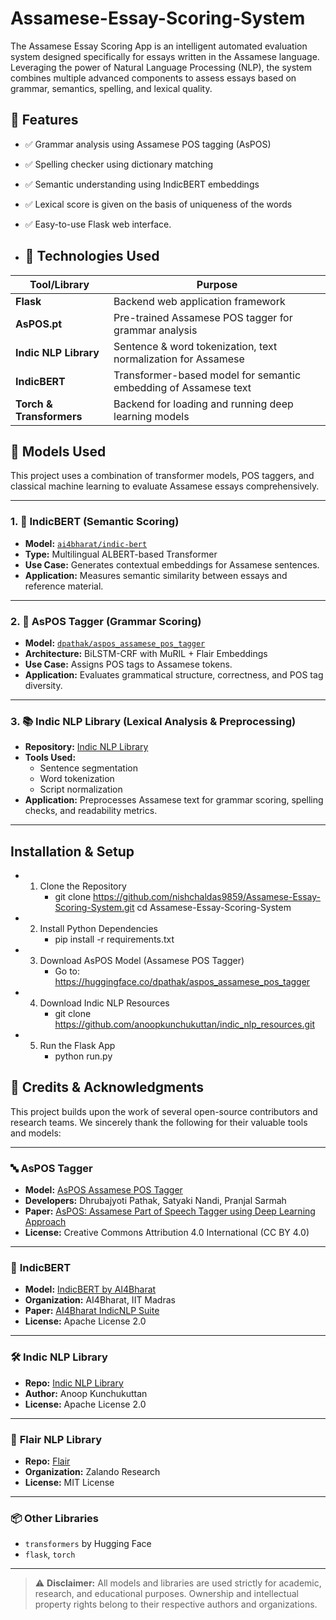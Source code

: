 # Assamese-Essay-Scoring-System
The Assamese Essay Scoring App is an intelligent automated evaluation system designed specifically for essays written in the Assamese language. Leveraging the power of Natural Language Processing (NLP), the system combines multiple advanced components to assess essays based on grammar, semantics, spelling, and lexical quality.
## 🚀 Features

- ✅ Grammar analysis using Assamese POS tagging (AsPOS)
- ✅ Spelling checker using dictionary matching
- ✅ Semantic understanding using IndicBERT embeddings
- ✅ Lexical score is given on the basis of uniqueness of the words
- ✅ Easy-to-use Flask web interface.

- ## 🧠 Technologies Used

| Tool/Library         | Purpose                                                             |
|----------------------|---------------------------------------------------------------------|
| **Flask**            | Backend web application framework                                  |
| **AsPOS.pt**         | Pre-trained Assamese POS tagger for grammar analysis               |
| **Indic NLP Library**| Sentence & word tokenization, text normalization for Assamese       |
| **IndicBERT**        | Transformer-based model for semantic embedding of Assamese text     |                       
| **Torch & Transformers** | Backend for loading and running deep learning models           |

## 🧠 Models Used

This project uses a combination of transformer models, POS taggers, and classical machine learning to evaluate Assamese essays comprehensively.

---

### 1. 🚀 IndicBERT (Semantic Scoring)

- **Model:** [`ai4bharat/indic-bert`](https://huggingface.co/ai4bharat/indic-bert)
- **Type:** Multilingual ALBERT-based Transformer
- **Use Case:** Generates contextual embeddings for Assamese sentences.
- **Application:** Measures semantic similarity between essays and reference material.

---

### 2. 🧠 AsPOS Tagger (Grammar Scoring)

- **Model:** [`dpathak/aspos_assamese_pos_tagger`](https://huggingface.co/dpathak/aspos_assamese_pos_tagger)
- **Architecture:** BiLSTM-CRF with MuRIL + Flair Embeddings
- **Use Case:** Assigns POS tags to Assamese tokens.
- **Application:** Evaluates grammatical structure, correctness, and POS tag diversity.

---

### 3. 📚 Indic NLP Library (Lexical Analysis & Preprocessing)

- **Repository:** [Indic NLP Library](https://github.com/anoopkunchukuttan/indic_nlp_library)
- **Tools Used:**
  - Sentence segmentation
  - Word tokenization
  - Script normalization
- **Application:** Preprocesses Assamese text for grammar scoring, spelling checks, and readability metrics.

---

## Installation & Setup

- 1. Clone the Repository
     - git clone https://github.com/nishchaldas9859/Assamese-Essay-Scoring-System.git
        cd Assamese-Essay-Scoring-System
- 2. Install Python Dependencies
     - pip install -r requirements.txt
- 3. Download AsPOS Model (Assamese POS Tagger)
     - Go to: https://huggingface.co/dpathak/aspos_assamese_pos_tagger
- 4. Download Indic NLP Resources
     - git clone https://github.com/anoopkunchukuttan/indic_nlp_resources.git
- 5. Run the Flask App
     - python run.py

## 🙏 Credits & Acknowledgments

This project builds upon the work of several open-source contributors and research teams. We sincerely thank the following for their valuable tools and models:

---

### 🔤 **AsPOS Tagger**
- **Model:** [AsPOS Assamese POS Tagger](https://huggingface.co/dpathak/aspos_assamese_pos_tagger)
- **Developers:** Dhrubajyoti Pathak, Satyaki Nandi, Pranjal Sarmah
- **Paper:** [AsPOS: Assamese Part of Speech Tagger using Deep Learning Approach](https://arxiv.org/pdf/2212.07043)
- **License:** Creative Commons Attribution 4.0 International (CC BY 4.0)

---

### 🤖 **IndicBERT**
- **Model:** [IndicBERT by AI4Bharat](https://huggingface.co/ai4bharat/indic-bert)
- **Organization:** AI4Bharat, IIT Madras
- **Paper:** [AI4Bharat IndicNLP Suite](https://arxiv.org/abs/2005.00085)
- **License:** Apache License 2.0

---

### 🛠️ **Indic NLP Library**
- **Repo:** [Indic NLP Library](https://github.com/anoopkunchukuttan/indic_nlp_library)
- **Author:** Anoop Kunchukuttan
- **License:** Apache License 2.0

---

### 🧠 **Flair NLP Library**
- **Repo:** [Flair](https://github.com/flairNLP/flair)
- **Organization:** Zalando Research
- **License:** MIT License

---

### 📦 Other Libraries
- `transformers` by Hugging Face
-  `flask`, `torch`

---

> ⚠️ **Disclaimer:** All models and libraries are used strictly for academic, research, and educational purposes. Ownership and intellectual property rights belong to their respective authors and organizations.
